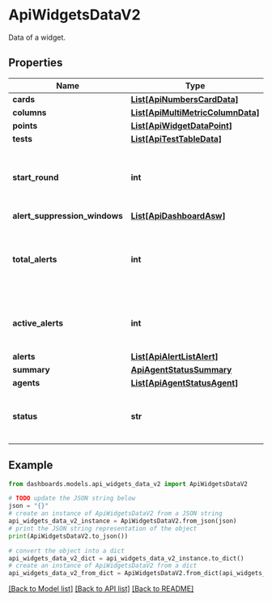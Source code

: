 # ApiWidgetsDataV2

Data of a widget.

## Properties

Name | Type | Description | Notes
------------ | ------------- | ------------- | -------------
**cards** | [**List[ApiNumbersCardData]**](ApiNumbersCardData.md) |  | [optional] 
**columns** | [**List[ApiMultiMetricColumnData]**](ApiMultiMetricColumnData.md) |  | [optional] 
**points** | [**List[ApiWidgetDataPoint]**](ApiWidgetDataPoint.md) |  | [optional] 
**tests** | [**List[ApiTestTableData]**](ApiTestTableData.md) |  | [optional] 
**start_round** | **int** | Epoch time (seconds) indicating the start time of the round. | [optional] 
**alert_suppression_windows** | [**List[ApiDashboardAsw]**](ApiDashboardAsw.md) |  | [optional] 
**total_alerts** | **int** | Total number of active alerts within configured timespan. | [optional] 
**active_alerts** | **int** | Total number of currently active alerts. | [optional] 
**alerts** | [**List[ApiAlertListAlert]**](ApiAlertListAlert.md) |  | [optional] 
**summary** | [**ApiAgentStatusSummary**](ApiAgentStatusSummary.md) |  | [optional] 
**agents** | [**List[ApiAgentStatusAgent]**](ApiAgentStatusAgent.md) |  | [optional] 
**status** | **str** | Message for not fully configured card or no data. | [optional] 

## Example

```python
from dashboards.models.api_widgets_data_v2 import ApiWidgetsDataV2

# TODO update the JSON string below
json = "{}"
# create an instance of ApiWidgetsDataV2 from a JSON string
api_widgets_data_v2_instance = ApiWidgetsDataV2.from_json(json)
# print the JSON string representation of the object
print(ApiWidgetsDataV2.to_json())

# convert the object into a dict
api_widgets_data_v2_dict = api_widgets_data_v2_instance.to_dict()
# create an instance of ApiWidgetsDataV2 from a dict
api_widgets_data_v2_from_dict = ApiWidgetsDataV2.from_dict(api_widgets_data_v2_dict)
```
[[Back to Model list]](../README.md#documentation-for-models) [[Back to API list]](../README.md#documentation-for-api-endpoints) [[Back to README]](../README.md)


